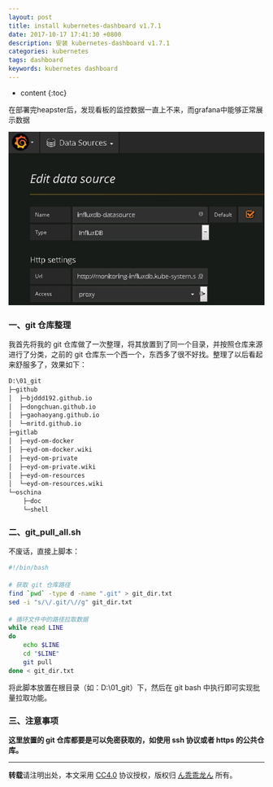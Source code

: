 ```yaml
---
layout: post
title: install kubernetes-dashboard v1.7.1
date: 2017-10-17 17:41:30 +0800
description: 安装 kubernetes-dashboard v1.7.1
categories: kubernetes
tags: dashboard
keywords: kubernetes dashboard
---
```


* content
{:toc}

在部署完heapster后，发现看板的监控数据一直上不来，而grafana中能够正常展示数据

![grafana](/assets/2017-10-16-install-kube-heapster-v1.4.0/grafana.jpg)




### 一、git 仓库整理

我首先将我的 git 仓库做了一次整理，将其放置到了同一个目录，并按照仓库来源进行了分类，之前的 git 仓库东一个西一个，东西多了很不好找。整理了以后看起来舒服多了，效果如下：

``` bash
D:\01_git
├─github
│  ├─bjddd192.github.io
│  ├─dongchuan.github.io
│  ├─gaohaoyang.github.io
│  └─mritd.github.io
├─gitlab
│  ├─eyd-om-docker
│  ├─eyd-om-docker.wiki
│  ├─eyd-om-private
│  ├─eyd-om-private.wiki
│  ├─eyd-om-resources
│  └─eyd-om-resources.wiki
└─oschina
    ├─doc
    └─shell
```

### 二、git_pull_all.sh

不废话，直接上脚本：

``` sh
#!/bin/bash

# 获取 git 仓库路径
find `pwd` -type d -name ".git" > git_dir.txt
sed -i "s/\/.git/\//g" git_dir.txt

# 循环文件中的路径拉取数据
while read LINE
do
	echo $LINE
	cd "$LINE"
	git pull
done < git_dir.txt
```

将此脚本放置在根目录（如：D:\01_git）下，然后在 git bash 中执行即可实现批量拉取功能。

### 三、注意事项

**这里放置的 git 仓库都要是可以免密获取的，如使用 ssh 协议或者 https 的公共仓库。**

---

**转载**请注明出处，本文采用 [CC4.0](http://creativecommons.org/licenses/by-nc-nd/4.0/) 协议授权，版权归 [ん乖乖龙ん](https://bjddd192.github.io) 所有。
